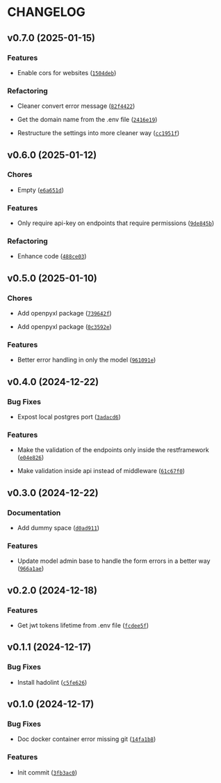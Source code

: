 # CHANGELOG


## v0.7.0 (2025-01-15)

### Features

- Enable cors for websites
  ([`1504deb`](https://github.com/omargawdat/Gawdat_Django_Template/commit/1504deb289f4c5fcc48edd88c75b16b5c4d319cd))

### Refactoring

- Cleaner convert error message
  ([`82f4422`](https://github.com/omargawdat/Gawdat_Django_Template/commit/82f4422d671beb0d3fc632aeaa0feae8e6ce5ed1))

- Get the domain name from the .env file
  ([`2416e19`](https://github.com/omargawdat/Gawdat_Django_Template/commit/2416e19a15372155589b928e453d31b99928ba2f))

- Restructure the settings into more cleaner way
  ([`cc1951f`](https://github.com/omargawdat/Gawdat_Django_Template/commit/cc1951f86f22e23845798d166155b2ac0fe07dfd))


## v0.6.0 (2025-01-12)

### Chores

- Empty
  ([`e6a651d`](https://github.com/omargawdat/Gawdat_Django_Template/commit/e6a651df74c8ab9b30df89f670045934b84532cd))

### Features

- Only require api-key on endpoints that require permissions
  ([`9de845b`](https://github.com/omargawdat/Gawdat_Django_Template/commit/9de845bd2b51d5a03ba5fd8e83893c7a33842d45))

### Refactoring

- Enhance code
  ([`488ce03`](https://github.com/omargawdat/Gawdat_Django_Template/commit/488ce032c704871cbb22fc268342a8a359adcebb))


## v0.5.0 (2025-01-10)

### Chores

- Add openpyxl package
  ([`739642f`](https://github.com/omargawdat/Gawdat_Django_Template/commit/739642f3aa6baefb59b2ea9de46571e35163af4c))

- Add openpyxl package
  ([`0c3592e`](https://github.com/omargawdat/Gawdat_Django_Template/commit/0c3592e661c8d53170282d4a608441bd31f969b6))

### Features

- Better error handling in only the model
  ([`961091e`](https://github.com/omargawdat/Gawdat_Django_Template/commit/961091ec1a068bb5d364689f492ac870f770aab1))


## v0.4.0 (2024-12-22)

### Bug Fixes

- Expost local postgres port
  ([`3adacd6`](https://github.com/omargawdat/Gawdat_Django_Template/commit/3adacd62ba96eaf2a986a560a46cb00bc38f27b4))

### Features

- Make the validation of the endpoints only inside the restframework
  ([`e04e826`](https://github.com/omargawdat/Gawdat_Django_Template/commit/e04e82624325b6eb522040f5852aeed0ca4ede07))

- Make validation inside api instead of middleware
  ([`61c67f0`](https://github.com/omargawdat/Gawdat_Django_Template/commit/61c67f0ed788e83b5a566622938624e4dd721773))


## v0.3.0 (2024-12-22)

### Documentation

- Add dummy space
  ([`d0ad911`](https://github.com/omargawdat/Gawdat_Django_Template/commit/d0ad911870742a37b6d09c9dbacf7d9cb9fdba65))

### Features

- Update model admin base to handle the form errors in a better way
  ([`966a1ae`](https://github.com/omargawdat/Gawdat_Django_Template/commit/966a1ae702b2e88eae50f41d944ffe8df93a789d))


## v0.2.0 (2024-12-18)

### Features

- Get jwt tokens lifetime from .env file
  ([`fcdee5f`](https://github.com/omargawdat/Gawdat_Django_Template/commit/fcdee5fafbb773cf06c63b0f86d7560a68141ba8))


## v0.1.1 (2024-12-17)

### Bug Fixes

- Install hadolint
  ([`c5fe626`](https://github.com/omargawdat/Gawdat_Django_Template/commit/c5fe626eff339d8032863094b816928ed3f18c32))


## v0.1.0 (2024-12-17)

### Bug Fixes

- Doc docker container error missing git
  ([`14fa1b8`](https://github.com/omargawdat/Gawdat_Django_Template/commit/14fa1b81dac1d4cc16039dd63315c1e95b6fd5fa))

### Features

- Init commit
  ([`3fb3ac0`](https://github.com/omargawdat/Gawdat_Django_Template/commit/3fb3ac0469293a69d2110611d97a63965f8726ef))
